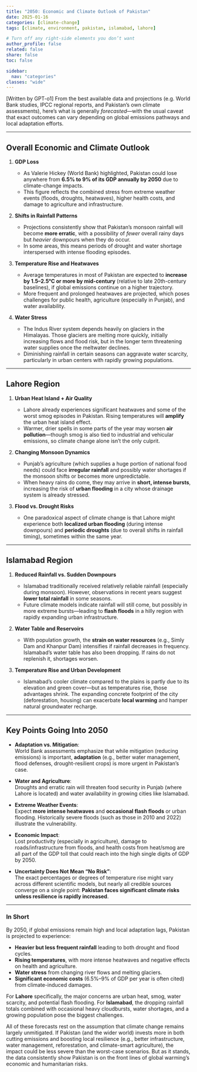 ```yaml
---
title: "2050: Economic and Climate Outlook of Pakistan"
date: 2025-01-16
categories: [climate-change]
tags: [climate, environment, pakistan, islamabad, lahore]

# Turn off any right‐side elements you don’t want
author_profile: false
related: false
share: false
toc: false

sidebar:
  nav: "categories"
classes: "wide"
---
```


[Written by GPT-o1]
From the best available data and projections (e.g. World Bank studies, IPCC regional reports, and Pakistan’s own climate assessments), here’s what is generally *forecasted*—with the usual caveat that exact outcomes can vary depending on global emissions pathways and local adaptation efforts.

---

## Overall Economic and Climate Outlook

1. **GDP Loss**  
   - As Valerie Hickey (World Bank) highlighted, Pakistan could lose anywhere from **6.5% to 9% of its GDP annually by 2050** due to climate-change impacts.  
   - This figure reflects the combined stress from extreme weather events (floods, droughts, heatwaves), higher health costs, and damage to agriculture and infrastructure.

2. **Shifts in Rainfall Patterns**  
   - Projections consistently show that Pakistan’s monsoon rainfall will become **more erratic**, with a possibility of *fewer* overall rainy days but *heavier* downpours when they do occur.  
   - In some areas, this means periods of drought and water shortage interspersed with intense flooding episodes.

3. **Temperature Rise and Heatwaves**  
   - Average temperatures in most of Pakistan are expected to **increase by 1.5–2.5°C or more by mid-century** (relative to late 20th-century baselines), if global emissions continue on a higher trajectory.  
   - More frequent and prolonged heatwaves are projected, which poses challenges for public health, agriculture (especially in Punjab), and water availability.

4. **Water Stress**  
   - The Indus River system depends heavily on glaciers in the Himalayas. Those glaciers are melting more quickly, initially increasing flows and flood risk, but in the longer term threatening water supplies once the meltwater declines.  
   - Diminishing rainfall in certain seasons can aggravate water scarcity, particularly in urban centers with rapidly growing populations.

---

## Lahore Region

1. **Urban Heat Island + Air Quality**  
   - Lahore already experiences significant heatwaves and some of the worst smog episodes in Pakistan. Rising temperatures will **amplify** the urban heat island effect.  
   - Warmer, drier spells in some parts of the year may worsen **air pollution**—though smog is also tied to industrial and vehicular emissions, so climate change alone isn’t the only culprit.

2. **Changing Monsoon Dynamics**  
   - Punjab’s agriculture (which supplies a huge portion of national food needs) could face **irregular rainfall** and possibly water shortages if the monsoon shifts or becomes more unpredictable.  
   - When heavy rains do come, they may arrive in **short, intense bursts**, increasing the risk of **urban flooding** in a city whose drainage system is already stressed.

3. **Flood vs. Drought Risks**  
   - One paradoxical aspect of climate change is that Lahore might experience both **localized urban flooding** (during intense downpours) and **periodic droughts** (due to overall shifts in rainfall timing), sometimes within the same year.

---

## Islamabad Region

1. **Reduced Rainfall vs. Sudden Downpours**  
   - Islamabad traditionally received relatively reliable rainfall (especially during monsoon). However, observations in recent years suggest **lower total rainfall** in some seasons.  
   - Future climate models indicate rainfall will still come, but possibly in more extreme bursts—leading to **flash floods** in a hilly region with rapidly expanding urban infrastructure.

2. **Water Table and Reservoirs**  
   - With population growth, the **strain on water resources** (e.g., Simly Dam and Khanpur Dam) intensifies if rainfall decreases in frequency. Islamabad’s water table has also been dropping. If rains do not replenish it, shortages worsen.

3. **Temperature Rise and Urban Development**  
   - Islamabad’s cooler climate compared to the plains is partly due to its elevation and green cover—but as temperatures rise, those advantages shrink. The expanding concrete footprint of the city (deforestation, housing) can exacerbate **local warming** and hamper natural groundwater recharge.

---

## Key Points Going Into 2050

- **Adaptation vs. Mitigation**:  
  World Bank assessments emphasize that while mitigation (reducing emissions) is important, **adaptation** (e.g., better water management, flood defenses, drought-resilient crops) is more urgent in Pakistan’s case.  

- **Water and Agriculture**:  
  Droughts and erratic rain will threaten food security in Punjab (where Lahore is located) and water availability in growing cities like Islamabad.

- **Extreme Weather Events**:  
  Expect **more intense heatwaves** and **occasional flash floods** or urban flooding. Historically severe floods (such as those in 2010 and 2022) illustrate the vulnerability.

- **Economic Impact**:  
  Lost productivity (especially in agriculture), damage to roads/infrastructure from floods, and health costs from heat/smog are all part of the GDP toll that could reach into the high single digits of GDP by 2050.

- **Uncertainty Does Not Mean “No Risk”**:  
  The exact percentages or degrees of temperature rise might vary across different scientific models, but nearly all credible sources converge on a single point: **Pakistan faces significant climate risks unless resilience is rapidly increased**.

---

### In Short

By 2050, if global emissions remain high and local adaptation lags, Pakistan is projected to experience:

- **Heavier but less frequent rainfall** leading to both drought and flood cycles.
- **Rising temperatures**, with more intense heatwaves and negative effects on health and agriculture.
- **Water stress** from changing river flows and melting glaciers.
- **Significant economic costs** (6.5%–9% of GDP per year is often cited) from climate-induced damages.

For **Lahore** specifically, the major concerns are urban heat, smog, water scarcity, and potential flash flooding. For **Islamabad**, the dropping rainfall totals combined with occasional heavy cloudbursts, water shortages, and a growing population pose the biggest challenges.

All of these forecasts rest on the assumption that climate change remains largely unmitigated. If Pakistan (and the wider world) invests more in both cutting emissions and boosting local resilience (e.g., better infrastructure, water management, reforestation, and climate-smart agriculture), the impact could be less severe than the worst-case scenarios. But as it stands, the data consistently show Pakistan is on the front lines of global warming’s economic and humanitarian risks.